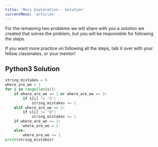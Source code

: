 ```yaml
---
title: 'Mars Exploration - Solution'
currentMenu: 'articles'
---
```


For the remaining two problems we will share with you a solution we created that solves the problem, but you will be responsbile for following the steps.

If you want more practice on following all the steps, talk it over with your fellow classmates, or your mentor!

## Python3 Solution

```python
string_mistakes = 0
where_are_we = 1
for i in range(len(s)):
    if where_are_we == 1 or where_are_we == 3:
        if s[i] != "S":
            string_mistakes += 1
    elif where_are_we == 2:
        if s[i] != "O":
            string_mistakes += 1
    if where_are_we == 3:
        where_are_we = 1
    else:
        where_are_we += 1
print(string_mistakes)
```